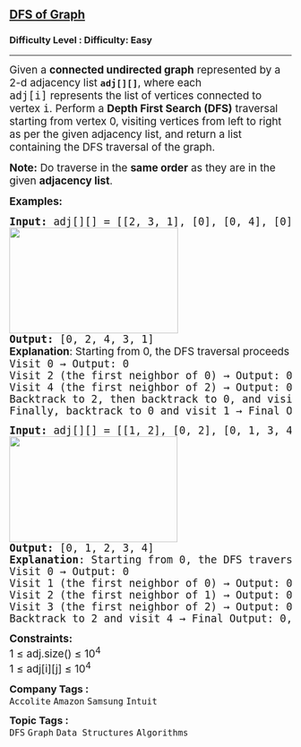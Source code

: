 <h2><a href="https://www.geeksforgeeks.org/problems/depth-first-traversal-for-a-graph/1">DFS of Graph</a></h2><h3>Difficulty Level : Difficulty: Easy</h3><hr><div class="problems_problem_content__Xm_eO"><p><span style="font-size: 14pt;">Given a <strong>connected undirected graph</strong> represented by a 2-d </span><span style="font-size: 18.6667px;">adjacency list&nbsp;</span><strong style="font-size: 18.6667px;"><code>adj[][]</code></strong><span style="font-size: 14pt;">, where each </span><code style="font-size: 14pt;">adj[i]</code><span style="font-size: 14pt;">&nbsp;represents the list of vertices connected to vertex&nbsp;</span><code style="font-size: 14pt;">i</code><span style="font-size: 14pt;">. Perform a </span><strong style="font-size: 14pt;">Depth First Search (DFS)</strong><span style="font-size: 14pt;"> traversal starting from vertex 0, visiting vertices from left to right as per the given adjacency list, and return a list containing the DFS traversal of the graph.</span></p>
<p><span style="font-size: 14pt;"><strong>Note:</strong> Do traverse in the <strong>same order</strong> as they are in the given <strong>adjacency list</strong>.</span></p>
<p><span style="font-size: 14pt;"><strong>Examples:</strong></span></p>
<pre><span style="font-size: 14pt;"><strong>Input: </strong>adj[][] = [[2, 3, 1], [0], [0, 4], [0], [2]]<br><img src="https://media.geeksforgeeks.org/img-practice/prod/addEditProblem/700203/Web/Other/blobid0_1728647807.jpg" width="301" height="189"></span><br><span style="font-size: 14pt;"><strong>Output:</strong> [0, 2, 4, 3, 1]<br><strong style="font-family: -apple-system, BlinkMacSystemFont, 'Segoe UI', Roboto, Oxygen, Ubuntu, Cantarell, 'Open Sans', 'Helvetica Neue', sans-serif;">Explanation</strong><span style="font-family: -apple-system, BlinkMacSystemFont, 'Segoe UI', Roboto, Oxygen, Ubuntu, Cantarell, 'Open Sans', 'Helvetica Neue', sans-serif;">: Starting from 0, the DFS traversal proceeds as follows:<br></span>Visit 0 → Output: 0 </span><br><span style="font-size: 14pt;">Visit 2 (the first neighbor of 0) → Output: 0, 2 </span><br><span style="font-size: 14pt;">Visit 4 (the first neighbor of 2) → Output: 0, 2, 4 </span><br><span style="font-size: 14pt;">Backtrack to 2, then backtrack to 0, and visit 3 → Output: 0, 2, 4, 3 </span><br><span style="font-size: 14pt;">Finally, backtrack to 0 and visit 1 → Final Output: 0, 2, 4, 3, 1</span></pre>
<pre><span style="font-size: 14pt;"><strong>Input:</strong> adj[][] = [[1, 2], [0, 2], [0, 1, 3, 4], [2], [2]]
<img src="https://media.geeksforgeeks.org/img-practice/prod/addEditProblem/700203/Web/Other/blobid1_1728648013.jpg" width="300" height="189"><br><strong>Output:</strong> [0, 1, 2, 3, 4]
<strong>Explanation</strong>: Starting from 0, the DFS traversal proceeds as follows: <br>Visit 0 → Output: 0 <br>Visit 1 (the first neighbor of 0) → Output: 0, 1 <br>Visit 2 (the first neighbor of 1) → Output: 0, 1, 2 <br>Visit 3 (the first neighbor of 2) → Output: 0, 1, 2, 3 <br>Backtrack to 2 and visit 4 → Final Output: 0, 1, 2, 3, 4</span></pre>
<p><span style="font-size: 14pt;"><strong>Constraints:</strong><br>1 ≤ adj.size() ≤ 10<sup>4<br></sup>1 ≤ adj[i][j] ≤ 10<sup>4</sup><sup><br></sup></span></p></div><p><span style=font-size:18px><strong>Company Tags : </strong><br><code>Accolite</code>&nbsp;<code>Amazon</code>&nbsp;<code>Samsung</code>&nbsp;<code>Intuit</code>&nbsp;<br><p><span style=font-size:18px><strong>Topic Tags : </strong><br><code>DFS</code>&nbsp;<code>Graph</code>&nbsp;<code>Data Structures</code>&nbsp;<code>Algorithms</code>&nbsp;